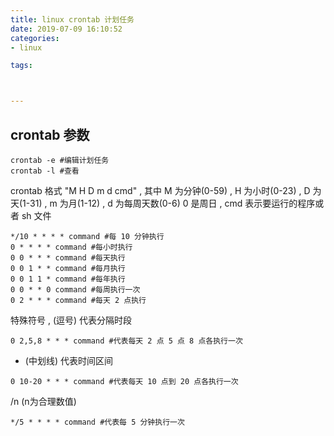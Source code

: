 ```yaml
---
title: linux crontab 计划任务
date: 2019-07-09 16:10:52
categories:
- linux

tags:



---
```


## crontab 参数

```shell
crontab -e #编辑计划任务
crontab -l #查看
```

crontab 格式 "M H D m d cmd" , 其中 M 为分钟(0-59) , H 为小时(0-23) , D 为天(1-31) , m 为月(1-12) , d 为每周天数(0-6) 0 是周日 , cmd 表示要运行的程序或者 sh 文件
```shell
*/10 * * * * command #每 10 分钟执行
0 * * * * command #每小时执行
0 0 * * * command #每天执行
0 0 1 * * command #每月执行
0 0 1 1 * command #每年执行
0 0 * * 0 command #每周执行一次
0 2 * * * command #每天 2 点执行
```

特殊符号
 , (逗号) 代表分隔时段
 ```shell
 0 2,5,8 * * * command #代表每天 2 点 5 点 8 点各执行一次
 ```
  - (中划线) 代表时间区间
 ```shell
 0 10-20 * * * command #代表每天 10 点到 20 点各执行一次
 ```
  /n (n为合理数值)
```shell
*/5 * * * * command #代表每 5 分钟执行一次
```